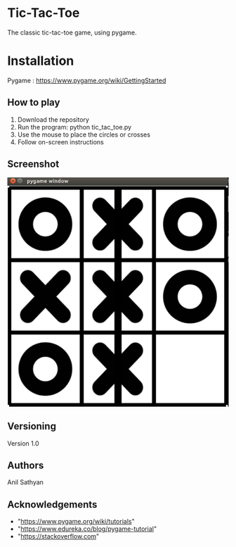 # Tic-Tac-Toe

The classic tic-tac-toe game, using pygame.

# Installation

Pygame : https://www.pygame.org/wiki/GettingStarted

## How to play

1. Download the repository
2. Run the program: python tic_tac_toe.py
3. Use the mouse to place the circles or crosses
4. Follow on-screen instructions

## Screenshot

![Screenshot](tic_tac_toe.png)

## Versioning

Version 1.0

## Authors

Anil Sathyan

## Acknowledgements
* "https://www.pygame.org/wiki/tutorials"
* "https://www.edureka.co/blog/pygame-tutorial"
* "https://stackoverflow.com"
